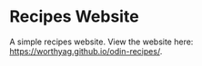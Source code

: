 # Recipes Website
A simple recipes website.
View the website here: https://worthyag.github.io/odin-recipes/.
